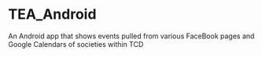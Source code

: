 # TEA_Android

An Android app that shows events pulled from various FaceBook pages and Google Calendars of societies within TCD
